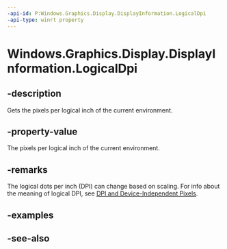 ```yaml
---
-api-id: P:Windows.Graphics.Display.DisplayInformation.LogicalDpi
-api-type: winrt property
---
```


<!-- Property syntax
public float LogicalDpi { get; }
-->

# Windows.Graphics.Display.DisplayInformation.LogicalDpi

## -description
Gets the pixels per logical inch of the current environment.

## -property-value
The pixels per logical inch of the current environment.

## -remarks
The logical dots per inch (DPI) can change based on scaling. For info about the meaning of logical DPI, see [DPI and Device-Independent Pixels](https://msdn.microsoft.com/library/windows/desktop/ff684173).

## -examples

## -see-also

